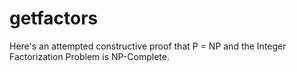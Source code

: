 # getfactors

Here's an attempted constructive proof that P = NP and the Integer Factorization Problem is NP-Complete.
